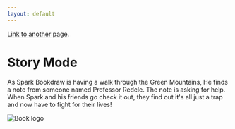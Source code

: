 ```yaml
---
layout: default
---
```



[Link to another page](./another-page.html).



# Story Mode

As Spark Bookdraw is having a walk through the Green Mountains, He finds a note from someone named Professor Redcle. The note is asking for help. When Spark and his friends go check it out, they find out it's all just a trap and now have to fight for their lives! 

![Book logo](/Projectmasternoi/Puzzle-Crackin-Spirit/FNF-Logo.png)
